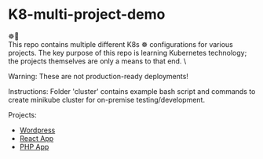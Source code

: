 # K8-multi-project-demo
☸️🐳\
This repo contains multiple different K8s ☸️ configurations for various projects. The key purpose of this repo is learning Kubernetes technology; the projects themselves are only a means to that end. \

Warning: These are not production-ready deployments!

Instructions:
Folder 'cluster' contains example bash script and commands to create minikube cluster for on-premise testing/development. 

Projects: 
- [Wordpress](Wordpress/README.md) 
- [React App](React-app/README.md)
- [PHP App](PHP-app/README.md)

